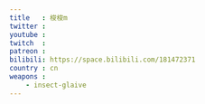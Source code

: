 ```yaml
---
title   : 梭梭m
twitter :
youtube :
twitch  :
patreon :
bilibili: https://space.bilibili.com/181472371
country : cn
weapons :
    - insect-glaive
---
```


